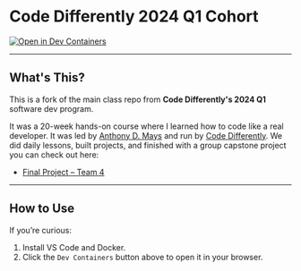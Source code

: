 # Code Differently 2024 Q1 Cohort

[![Open in Dev Containers](https://img.shields.io/static/v1?label=Dev%20Containers&message=Open&color=blue&logo=visualstudiocode)](https://vscode.dev/redirect?url=vscode://ms-vscode-remote.remote-containers/cloneInVolume?url=https://github.com/code-differently/code-differently-24-q1)

---

## What's This?

This is a fork of the main class repo from **Code Differently's 2024 Q1** software dev program.

It was a 20-week hands-on course where I learned how to code like a real developer. It was led by [Anthony D. Mays](https://github.com/anthonydmays) and run by [Code Differently](https://codedifferently.com/). We did daily lessons, built projects, and finished with a group capstone project you can check out here:  
- [Final Project – Team 4](https://github.com/code-differently/24q1-team4)

---

## How to Use

If you’re curious:
1. Install VS Code and Docker.
2. Click the `Dev Containers` button above to open it in your browser.
